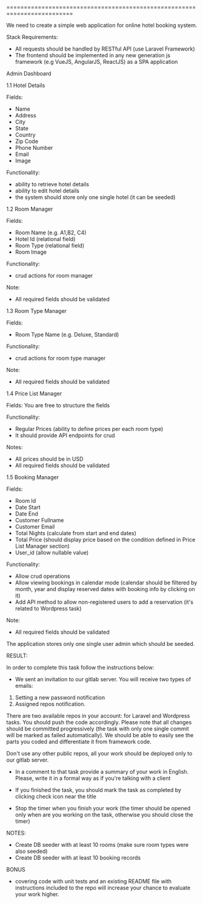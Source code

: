 

=========================================================================

We need to create a simple web application for online hotel booking system. 

Stack Requirements:

- All requests should be handled by RESTful API (use Laravel Framework)
- The frontend should be implemented in any new generation js framework (e.g VueJS, AngularJS, ReactJS) as a SPA application

Admin Dashboard

1.1 Hotel Details

Fields:
- Name
- Address
- City
- State
- Country
- Zip Code
- Phone Number
- Email
- Image

Functionality:
- ability to retrieve hotel details
- ability to edit hotel details
- the system should store only one single hotel (it can be seeded)

1.2 Room Manager

Fields:
- Room Name (e.g. A1,B2, C4)
- Hotel Id (relational field)
- Room Type (relational field)
- Room Image

Functionality:
- crud actions for room manager

Note:
- All required fields should be validated 

1.3 Room Type Manager

Fields:
- Room Type Name (e.g. Deluxe, Standard)
 
Functionality:
- crud actions for room type manager

Note:
- All required fields should be validated 

1.4 Price List Manager

Fields:
You are free to structure the fields

Functionality:
- Regular Prices (ability to define prices per each room type) 
- It should provide API endpoints for crud

Notes:
- All prices should be in USD
- All required fields should be validated 

1.5 Booking Manager

Fields:
- Room Id
- Date Start
- Date End
- Customer Fullname
- Customer Email
- Total Nights (calculate from start and end dates)
- Total Price (should display price based on the condition defined in Price List Manager section)
- User_id (allow nullable value)

Functionality:
- Allow crud operations
- Allow viewing bookings in calendar mode (calendar should be filtered by month, year and display reserved dates with booking info by clicking on it)
- Add API method to allow non-registered users to add a reservation (it's related to Wordpress task)

Note:
- All required fields should be validated  

The application stores only one single user admin which should be seeded.

RESULT:

In order to complete this task follow the instructions below:

- We sent an invitation to our gitlab server. You will receive two types of emails:
1. Setting a new password notification
3. Assigned repos notification.

There are two available repos in your account: for Laravel and Wordpress tasks. You should push the code accordingly.  Please note that all changes should be committed progressively (the task with only one single commit will be marked as failed automatically). We should be able to easily see the parts you coded and differentiate it from framework code.

Don't use any other public repos, all your work should be deployed only to our gitlab server.

- In a comment to that task provide a summary of your work in English. Please, write it in a formal way as if you're talking with a client

- If you finished the task, you should mark the task as completed by clicking check icon near the title

- Stop the timer when you finish your work (the timer should be opened only when are you working on the task, otherwise you should close the timer)

NOTES:

- Create DB seeder with at least 10 rooms (make sure room types were also seeded)
- Create DB seeder with at least 10 booking records

BONUS
- covering code with unit tests and an existing README file with instructions included to the repo will increase your chance to evaluate your work higher. 
